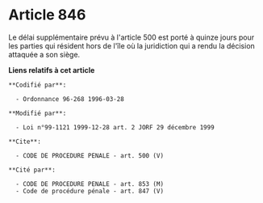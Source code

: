# Article 846

Le délai supplémentaire prévu à l'article 500 est porté à quinze jours pour les parties qui résident hors de l'île où la
juridiction qui a rendu la décision attaquée a son siège.

**Liens relatifs à cet article**

	**Codifié par**:

	  - Ordonnance 96-268 1996-03-28

	**Modifié par**:

	  - Loi n°99-1121 1999-12-28 art. 2 JORF 29 décembre 1999

	**Cite**:

	  - CODE DE PROCEDURE PENALE - art. 500 (V)

	**Cité par**:

	  - CODE DE PROCEDURE PENALE - art. 853 (M)
	  - Code de procédure pénale - art. 847 (V)
